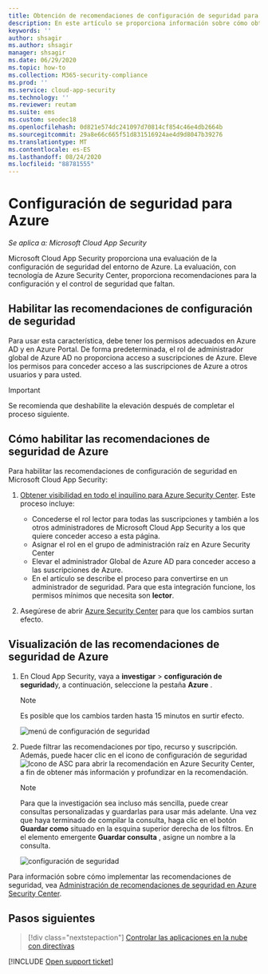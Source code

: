 ```yaml
---
title: Obtención de recomendaciones de configuración de seguridad para Azure
description: En este artículo se proporciona información sobre cómo obtener recomendaciones de configuración de seguridad en Cloud App Security mediante la integración de con Azure Security Center.
keywords: ''
author: shsagir
ms.author: shsagir
manager: shsagir
ms.date: 06/29/2020
ms.topic: how-to
ms.collection: M365-security-compliance
ms.prod: ''
ms.service: cloud-app-security
ms.technology: ''
ms.reviewer: reutam
ms.suite: ems
ms.custom: seodec18
ms.openlocfilehash: 0d821e574dc241097d70814cf854c46e4db2664b
ms.sourcegitcommit: 29a8e66c665f51d831516924ae4d9d8047b39276
ms.translationtype: MT
ms.contentlocale: es-ES
ms.lasthandoff: 08/24/2020
ms.locfileid: "88781555"
---
```

# <a name="security-configuration-for-azure"></a>Configuración de seguridad para Azure

*Se aplica a: Microsoft Cloud App Security*

Microsoft Cloud App Security proporciona una evaluación de la configuración de seguridad del entorno de Azure. La evaluación, con tecnología de Azure Security Center, proporciona recomendaciones para la configuración y el control de seguridad que faltan.

## <a name="enable-security-configuration-recommendations"></a>Habilitar las recomendaciones de configuración de seguridad

Para usar esta característica, debe tener los permisos adecuados en Azure AD y en Azure Portal. De forma predeterminada, el rol de administrador global de Azure AD no proporciona acceso a suscripciones de Azure. Eleve los permisos para conceder acceso a las suscripciones de Azure a otros usuarios y para usted.

> [!IMPORTANT]
> Se recomienda que deshabilite la elevación después de completar el proceso siguiente.

## <a name="how-to-enable-azure-security-recommendations"></a>Cómo habilitar las recomendaciones de seguridad de Azure

Para habilitar las recomendaciones de configuración de seguridad en Microsoft Cloud App Security:

1. <a href="https://docs.microsoft.com/azure/security-center/security-center-management-groups" target="_blank">Obtener visibilidad en todo el inquilino para Azure Security Center</a>. Este proceso incluye:

    - Concederse el rol lector para todas las suscripciones y también a los otros administradores de Microsoft Cloud App Security a los que quiere conceder acceso a esta página.
    - Asignar el rol en el grupo de administración raíz en Azure Security Center
    - Elevar el administrador Global de Azure AD para conceder acceso a las suscripciones de Azure.
    - En el artículo se describe el proceso para convertirse en un administrador de seguridad. Para que esta integración funcione, los permisos mínimos que necesita son **lector**.

1. Asegúrese de abrir <a href="https://ms.portal.azure.com/#blade/Microsoft_Azure_Security/SecurityMenuBlade/0" target="_blank">Azure Security Center</a> para que los cambios surtan efecto.

## <a name="how-to-view-azure-security-recommendations"></a>Visualización de las recomendaciones de seguridad de Azure

1. En Cloud App Security, vaya a **investigar**  >  **configuración de seguridad**y, a continuación, seleccione la pestaña **Azure** .

    > [!NOTE]
    > Es posible que los cambios tarden hasta 15 minutos en surtir efecto.

    ![menú de configuración de seguridad](media/security-configuration-menu.png)

1. Puede filtrar las recomendaciones por tipo, recurso y suscripción. Además, puede hacer clic en el icono de configuración de seguridad ![Icono de ASC](media/asc-icon.png) para abrir la recomendación en Azure Security Center, a fin de obtener más información y profundizar en la recomendación.

    > [!NOTE]
    > Para que la investigación sea incluso más sencilla, puede crear consultas personalizadas y guardarlas para usar más adelante. Una vez que haya terminado de compilar la consulta, haga clic en el botón **Guardar como** situado en la esquina superior derecha de los filtros.  En el elemento emergente **Guardar consulta** , asigne un nombre a la consulta.

    ![configuración de seguridad](media/security-configuration-azure.png)

Para información sobre cómo implementar las recomendaciones de seguridad, vea [Administración de recomendaciones de seguridad en Azure Security Center](https://docs.microsoft.com/azure/security-center/security-center-recommendations).

## <a name="next-steps"></a>Pasos siguientes

> [!div class="nextstepaction"]
> [Controlar las aplicaciones en la nube con directivas](control-cloud-apps-with-policies.md)

[!INCLUDE [Open support ticket](includes/support.md)]
